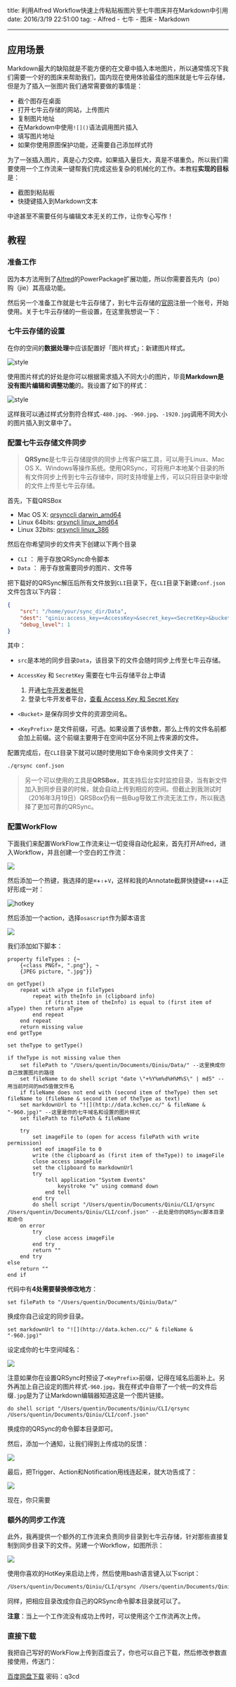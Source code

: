 title: 利用Alfred Workflow快速上传粘贴板图片至七牛图床并在Markdown中引用 
date: 2016/3/19 22:51:00
tag:
	- Alfred 
	- 七牛 
	- 图床 
	- Markdown

---

## 应用场景

Markdown最大的缺陷就是不能方便的在文章中插入本地图片，所以通常情况下我们需要一个好的图床来帮助我们，国内现在使用体验最佳的图床就是七牛云存储，但是为了插入一张图片我们通常需要做的事情是：

- 截个图存在桌面
- 打开七牛云存储的网站，上传图片
- 复制图片地址
- 在Markdown中使用`![]()`语法调用图片插入
- 填写图片地址
- 如果你使用原图保护功能，还需要自己添加样式符

为了一张插入图片，真是心力交瘁。如果插入量巨大，真是不堪重负。所以我们需要使用一个工作流来一键帮我们完成这些复杂的机械化的工作。本教程**实现的目标**是：

- 截图到粘贴板
- 快捷键插入到Markdown文本

中途甚至不需要任何与编辑文本无关的工作，让你专心写作！

<!-- more -->

## 教程

### 准备工作

因为本方法用到了[Alfred](https://www.alfredapp.com)的PowerPackage扩展功能，所以你需要首先内（po）购（jie）其高级功能。

然后另一个准备工作就是七牛云存储了，到七牛云存储的[官网](https://portal.qiniu.com/signup?code=3lj4rde88jpzm)注册一个账号，开始使用。关于七牛云存储的一些设置，在这里我想说一下：

### 七牛云存储的设置

在你的空间的**数据处理**中应该配置好「图片样式」：新建图片样式。

![style](http://data.kchen.cc/4be39d7cf43e26849216aa2a61709d8c.png-960.jpg "图片样式")

使用图片样式的好处是你可以根据需求插入不同大小的图片，毕竟**Markdown是没有图片编辑和调整功能**的。我设置了如下的样式：

![style](http://data.kchen.cc/dbf2f0ee3a25351f3b2d8490a155eff8.png-960.jpg "图片样式")

这样我可以通过样式分割符合样式`-480.jpg`、`-960.jpg`、`-1920.jpg`调用不同大小的图片插入到文章中了。

### 配置七牛云存储文件同步

> **QRSync**是七牛云存储提供的同步上传客户端工具，可以用于Linux、Mac OS X、Windows等操作系统。使用QRSync，可将用户本地某个目录的所有文件同步上传到七牛云存储中，同时支持增量上传，可以只将目录中新增的文件上传至七牛云存储。 

首先，下载QRSBox

- Mac OS X: [qrsynccli darwin_amd64](http://devtools.qiniu.com/qiniu-devtools-darwin_amd64-current.tar.gz)
- Linux 64bits: [qrsyncli linux_amd64](http://devtools.qiniu.com/qiniu-devtools-linux_amd64-current.tar.gz)
- Linux 32bits: [qrsyncli linux_386](http://devtools.qiniu.com/qiniu-devtools-linux_386-current.tar.gz)

然后在你希望同步的文件夹下创建以下两个目录

- `CLI` ： 用于存放QRSync命令脚本
- `Data` ： 用于存放需要同步的图片、文件等

把下载好的QRSync解压后所有文件放到`CLI`目录下，在`CLI`目录下新建`conf.json`文件包含以下内容：

```json
{
    "src": "/home/your/sync_dir/Data",
    "dest": "qiniu:access_key=<AccessKey>&secret_key=<SecretKey>&bucket=<Bucket>&key_prefix=<KeyPrefix>",
    "debug_level": 1
}
```

其中：

- `src`是本地的同步目录`Data`，该目录下的文件会随时同步上传至七牛云存储。
- `AccessKey` 和 `SecretKey` 需要在七牛云存储平台上申请
    1. 开通[七牛开发者帐号](https://portal.qiniu.com/signup)
    2. 登录七牛开发者平台，[查看 Access Key 和 Secret Key](https://portal.qiniu.com/user/key)
- `<Bucket>` 是保存同步文件的资源空间名。

- `<KeyPrefix>` 是文件前缀，可选。如果设置了该参数，那么上传的文件名前都会加上前缀。这个前缀主要用于在空间中区分不同上传来源的文件。

配置完成后，在`CLI`目录下就可以随时使用如下命令来同步文件夹了：

```bash
./qrsync conf.json
```

> 另一个可以使用的工具是**QRSBox**，其支持后台实时监控目录，当有新文件加入到同步目录的时候，就会自动上传到相应的空间。但截止到我测试时（2016年3月19日）QRSBox仍有一些Bug导致工作流无法工作，所以我选择了更加可靠的QRSync。

### 配置WorkFlow

下面我们来配置WorkFlow工作流来让一切变得自动化起来，首先打开Alfred，进入Workflow，并且创建一个空白的工作流：

![](http://data.kchen.cc/b7ca368796817f6641eb530779170cb9.png-960.jpg)

然后添加一个热键，我选择的是`⌘`+`⇧`+`V`，这样和我的Annotate截屏快捷键`⌘`+`⇧`+`A`正好形成一对：

![hotkey](http://data.kchen.cc/78fcbef093b58a4b5d7d559414087555.png-960.jpg "HotKey")

然后添加一个action，选择`osascript`作为脚本语言

![](http://data.kchen.cc/ce75233c28ac53e40fa1905f6834918d.png-960.jpg)

我们添加如下脚本：

```applescript
property fileTypes : {¬
	{«class PNGf», ".png"}, ¬
	{JPEG picture, ".jpg"}}

on getType()
	repeat with aType in fileTypes
		repeat with theInfo in (clipboard info)
			if (first item of theInfo) is equal to (first item of aType) then return aType
		end repeat
	end repeat
	return missing value
end getType

set theType to getType()

if theType is not missing value then
	set filePath to "/Users/quentin/Documents/Qiniu/Data/" --这里换成你自己放置图片的路径
	set fileName to do shell script "date \"+%Y%m%d%H%M%S\" | md5" --用当前时间的md5值做文件名
	if fileName does not end with (second item of theType) then set fileName to (fileName & second item of theType as text)
	set markdownUrl to "![](http://data.kchen.cc/" & fileName & "-960.jpg)" --这里是你的七牛域名和设置的图片样式
	set filePath to filePath & fileName
	
	try
		set imageFile to (open for access filePath with write permission)
		set eof imageFile to 0
		write (the clipboard as (first item of theType)) to imageFile
		close access imageFile
		set the clipboard to markdownUrl
		try
			tell application "System Events"
				keystroke "v" using command down
			end tell
		end try
		do shell script "/Users/quentin/Documents/Qiniu/CLI/qrsync /Users/quentin/Documents/Qiniu/CLI/conf.json" --此处是你的QRSync脚本目录和命令
	on error
		try
			close access imageFile
		end try
		return ""
	end try
else
	return ""
end if
```

代码中有**4处需要替换修改地方**：

```applescript
set filePath to "/Users/quentin/Documents/Qiniu/Data/"
```

换成你自己设定的同步目录。

```applescript
set markdownUrl to "![](http://data.kchen.cc/" & fileName & "-960.jpg)"
```

设定成你的七牛空间域名：

![](http://data.kchen.cc/fbb46f61dcd1b87b7328b939cf79c6ee.png-960.jpg)

注意如果你在设置QRSync时预设了`<KeyPrefix>`前缀，记得在域名后面补上。另外再加上自己设定的图片样式`-960.jpg`，我在样式中自带了一个统一的文件后缀`.jpg`是为了让Markdown编辑器知道这是一个图片链接。

```applescript
do shell script "/Users/quentin/Documents/Qiniu/CLI/qrsync /Users/quentin/Documents/Qiniu/CLI/conf.json"
```

换成你的QRSync的命令脚本目录即可。

然后，添加一个通知，让我们得到上传成功的反馈：

![](http://data.kchen.cc/1fd5378d66501b4039dfb49e8027a94b.png-960.jpg)

最后，把Trigger、Action和Notification用线连起来，就大功告成了：

![](http://data.kchen.cc/8134b421b50a8cc1ef3901bc7d560a52.png-960.jpg)

现在，你只需要

### 额外的同步工作流

此外，我再提供一个额外的工作流来负责同步目录到七牛云存储，针对那些直接复制到同步目录下的文件。另建一个Workflow，如图所示：

![](http://data.kchen.cc/53b405507e35f3ad39a96d62c20370d2.png-960.jpg)

使用你喜欢的HotKey来启动上传，然后使用bash语言键入以下script：

```bash
/Users/quentin/Documents/Qiniu/CLI/qrsync /Users/quentin/Documents/Qiniu/CLI/conf.json
```

同样，把相应目录改成你自己的QRSync命令脚本目录就可以了。

**注意**：当上一个工作流没有成功上传时，可以使用这个工作流再次上传。

### 直接下载

我把自己写好的WorkFlow上传到百度云了，你也可以自己下载，然后修改参数直接使用，传送门：

[百度网盘下载](http://pan.baidu.com/s/1mhv4qTE)  密码：q3cd